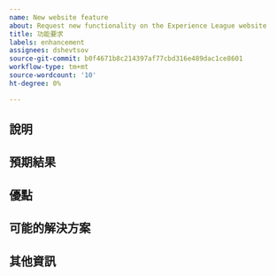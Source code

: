 ```yaml
---
name: New website feature
about: Request new functionality on the Experience League website
title: 功能要求
labels: enhancement
assignees: dshevtsov
source-git-commit: b0f4671b8c214397af77cbd316e489dac1ce8601
workflow-type: tm+mt
source-wordcount: '10'
ht-degree: 0%

---
```



## 說明

<!-- (REQUIRED) Describe the feature you want added. -->

## 預期結果

<!-- (REQUIRED) What is the expected result or behavior of this feature? -->

## 優點

<!-- (REQUIRED) How does this feature improve the docs experience? -->

## 可能的解決方案

<!-- (OPTIONAL) What would a solution for this issue look like? -->

## 其他資訊

<!-- (OPTIONAL) What other information can you provide about this feature? -->

<!--
Thank you for taking the time to report this issue!
GitHub Issues in this repo should only relate to this project's codebase.

Before submitting this issue, please make sure you are complying with our Code of Conduct:
https://github.com/AdobeDocs/commerce-operations.en/blob/main/code-of-conduct.md

Issues that do not comply with our Code of Conduct or do not contain enough information may be closed at the maintainers' discretion.

Feel free to remove this section before creating this issue.
-->
